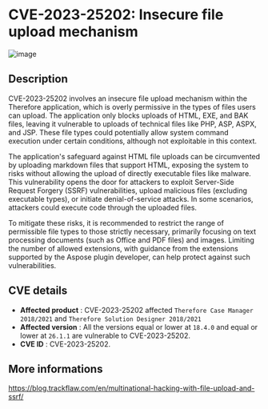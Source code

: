 # CVE-2023-25202: Insecure file upload mechanism

![image](https://github.com/Trackflaw/CVE-2023-25202/assets/78696986/43469252-55f4-422a-aef5-c5805e8eccf2)

## Description

CVE-2023-25202 involves an insecure file upload mechanism within the Therefore application, which is overly permissive in the types of files users can upload. The application only blocks uploads of HTML, EXE, and BAK files, leaving it vulnerable to uploads of technical files like PHP, ASP, ASPX, and JSP. These file types could potentially allow system command execution under certain conditions, although not exploitable in this context.

The application's safeguard against HTML file uploads can be circumvented by uploading markdown files that support HTML, exposing the system to risks without allowing the upload of directly executable files like malware. This vulnerability opens the door for attackers to exploit Server-Side Request Forgery (SSRF) vulnerabilities, upload malicious files (excluding executable types), or initiate denial-of-service attacks. In some scenarios, attackers could execute code through the uploaded files.

To mitigate these risks, it is recommended to restrict the range of permissible file types to those strictly necessary, primarily focusing on text processing documents (such as Office and PDF files) and images. Limiting the number of allowed extensions, with guidance from the extensions supported by the Aspose plugin developer, can help protect against such vulnerabilities.

## CVE details

- **Affected product** : CVE-2023-25202 affected `Therefore Case Manager 2018/2021` and `Therefore Solution Designer 2018/2021`
- **Affected version** : All the versions equal or lower at `18.4.0` and equal or lower at `26.1.1`  are vulnerable to CVE-2023-25202.
- **CVE ID** : CVE-2023-25202.

## More informations

https://blog.trackflaw.com/en/multinational-hacking-with-file-upload-and-ssrf/
